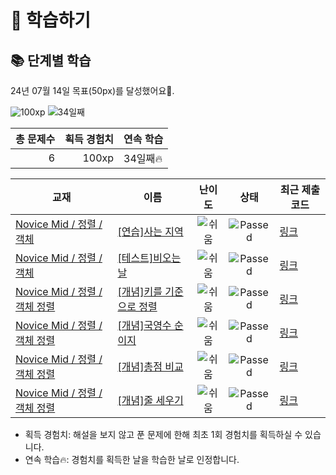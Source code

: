 # 📖 학습하기

## 📚 단계별 학습
24년 07월 14일 목표(50px)를 달성했어요🥳.

![100xp](https://img.shields.io/badge/EXP-100xp-%235cb85c.svg?for-the-badge)
![34일째](https://img.shields.io/badge/연속학습-34일째-%23E34F26.svg?for-the-badge)

|총 문제수|획득 경험치|연속 학습|
|---:|---:|---|
6|100xp|34일째🔥|

|교재|이름|난이도|상태|최근 제출 코드|
|---|---|:---:|:---:|---|
|[Novice Mid / 정렬 / 객체](https://www.codetree.ai/missions?missionId=5)|[[연습]사는 지역](https://www.codetree.ai/missions/5/problems/where-live)|![쉬움][easy]|![Passed][passed]|[링크](https://github.com/shchae04/codetree-TILs/blob/main/240714/%EC%82%AC%EB%8A%94%20%EC%A7%80%EC%97%AD/where-live.java)|
|[Novice Mid / 정렬 / 객체](https://www.codetree.ai/missions?missionId=5)|[[테스트]비오는 날](https://www.codetree.ai/missions/5/problems/rainy-day)|![쉬움][easy]|![Passed][passed]|[링크](https://github.com/shchae04/codetree-TILs/blob/main/240714/%EB%B9%84%EC%98%A4%EB%8A%94%20%EB%82%A0/rainy-day.java)|
|[Novice Mid / 정렬 / 객체 정렬](https://www.codetree.ai/missions?missionId=5)|[[개념]키를 기준으로 정렬](https://www.codetree.ai/missions/5/problems/sort-by-height)|![쉬움][easy]|![Passed][passed]|[링크](https://github.com/shchae04/codetree-TILs/blob/main/240714/%ED%82%A4%EB%A5%BC%20%EA%B8%B0%EC%A4%80%EC%9C%BC%EB%A1%9C%20%EC%A0%95%EB%A0%AC/sort-by-height.java)|
|[Novice Mid / 정렬 / 객체 정렬](https://www.codetree.ai/missions?missionId=5)|[[개념]국영수 순이지](https://www.codetree.ai/missions/5/problems/korean-english-math-order)|![쉬움][easy]|![Passed][passed]|[링크](https://github.com/shchae04/codetree-TILs/blob/main/240714/%EA%B5%AD%EC%98%81%EC%88%98%20%EC%88%9C%EC%9D%B4%EC%A7%80/korean-english-math-order.java)|
|[Novice Mid / 정렬 / 객체 정렬](https://www.codetree.ai/missions?missionId=5)|[[개념]총점 비교](https://www.codetree.ai/missions/5/problems/compare-total-points)|![쉬움][easy]|![Passed][passed]|[링크](https://github.com/shchae04/codetree-TILs/blob/main/240714/%EC%B4%9D%EC%A0%90%20%EB%B9%84%EA%B5%90/compare-total-points.java)|
|[Novice Mid / 정렬 / 객체 정렬](https://www.codetree.ai/missions?missionId=5)|[[개념]줄 세우기](https://www.codetree.ai/missions/5/problems/line-up-students)|![쉬움][easy]|![Passed][passed]|[링크](https://github.com/shchae04/codetree-TILs/blob/main/240714/%EC%A4%84%20%EC%84%B8%EC%9A%B0%EA%B8%B0/line-up-students.java)|


* 획득 경험치: 해설을 보지 않고 푼 문제에 한해 최초 1회 경험치를 획득하실 수 있습니다.
* 연속 학습🔥: 경험치를 획득한 날을 학습한 날로 인정합니다.










[b5]: https://img.shields.io/badge/Bronze_5-%235D3E31.svg
[b4]: https://img.shields.io/badge/Bronze_4-%235D3E31.svg
[b3]: https://img.shields.io/badge/Bronze_3-%235D3E31.svg
[b2]: https://img.shields.io/badge/Bronze_2-%235D3E31.svg
[b1]: https://img.shields.io/badge/Bronze_1-%235D3E31.svg
[s5]: https://img.shields.io/badge/Silver_5-%23394960.svg
[s4]: https://img.shields.io/badge/Silver_4-%23394960.svg
[s3]: https://img.shields.io/badge/Silver_3-%23394960.svg
[s2]: https://img.shields.io/badge/Silver_2-%23394960.svg
[s1]: https://img.shields.io/badge/Silver_1-%23394960.svg
[g5]: https://img.shields.io/badge/Gold_5-%23FFC433.svg
[g4]: https://img.shields.io/badge/Gold_4-%23FFC433.svg
[g3]: https://img.shields.io/badge/Gold_3-%23FFC433.svg
[g2]: https://img.shields.io/badge/Gold_2-%23FFC433.svg
[g1]: https://img.shields.io/badge/Gold_1-%23FFC433.svg
[p5]: https://img.shields.io/badge/Platinum_5-%2376DDD8.svg
[p4]: https://img.shields.io/badge/Platinum_4-%2376DDD8.svg
[p3]: https://img.shields.io/badge/Platinum_3-%2376DDD8.svg
[p2]: https://img.shields.io/badge/Platinum_2-%2376DDD8.svg
[p1]: https://img.shields.io/badge/Platinum_1-%2376DDD8.svg
[passed]: https://img.shields.io/badge/Passed-%23009D27.svg
[failed]: https://img.shields.io/badge/Failed-%23D24D57.svg
[easy]: https://img.shields.io/badge/쉬움-%235cb85c.svg?for-the-badge
[medium]: https://img.shields.io/badge/보통-%23FFC433.svg?for-the-badge
[hard]: https://img.shields.io/badge/어려움-%23D24D57.svg?for-the-badge